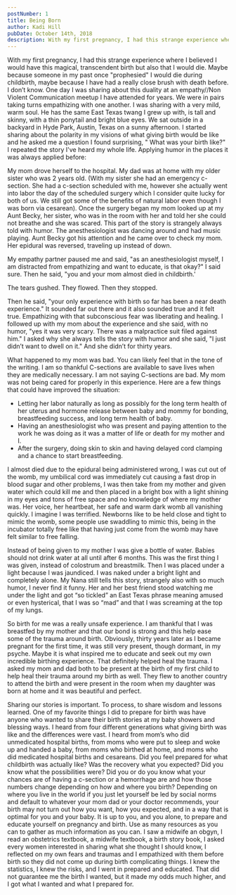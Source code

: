 ```yaml
---
postNumber: 1
title: Being Born
author: Kadi Hill
pubDate: October 14th, 2018
description: With my first pregnancy, I had this strange experience where I believed I would have this magical, transcendent birth but also that I would die.
---
```


With my first pregnancy, I had this strange experience where I believed I would have this magical, transcendent birth but also that I would die. Maybe because someone in my past once "prophesied" I would die during childbirth, maybe because I have had a really close brush with death before. I don’t know. One day I was sharing about this duality at an empathy//Non Violent Communication meetup I have attended for years. We were in pairs taking turns empathizing with one another. I was sharing with a very mild, warm soul. He has the same East Texas twang I grew up with, is tall and skinny, with a thin ponytail and bright blue eyes. We sat outside in a backyard in Hyde Park, Austin, Texas on a sunny afternoon. I started sharing about the polarity in my visions of what giving birth would be like and he asked me a question I found surprising, " What was your birth like?" I repeated the story I've heard my whole life. Applying humor in the places it was always applied before:

My mom drove herself to the hospital. My dad was at home with my older sister who was 2 years old. (With my sister she had an emergency c-section. She had a c-section scheduled with me, however she actually went into labor the day of the scheduled surgery which I consider quite lucky for both of us. We still got some of the benefits of natural labor even though I was born via cesarean). Once the surgery began my mom looked up at my Aunt Becky, her sister, who was in the room with her and told her she could not breathe and she was scared. This part of the story is strangely always told with humor. The anesthesiologist was dancing around and had music playing. Aunt Becky got his attention and he came over to check my mom. Her epidural was reversed, traveling up instead of down.

My empathy partner paused me and said, "as an anesthesiologist myself, I am distracted from empathizing and want to educate, is that okay?" I said sure. Then he said, "you and your mom almost died in childbirth.'

The tears gushed. They flowed. Then they stopped.

Then he said, "your only experience with birth so far has been a near death experience." It sounded far out there and it also sounded true and it felt true. Empathizing with that subconscious fear was liberating and healing. I followed up with my mom about the experience and she said, with no humor, "yes it was very scary. There was a malpractice suit filed against him." I asked why she always tells the story with humor and she said, "I just didn’t want to dwell on it." And she didn’t for thirty years.

What happened to my mom was bad. You can likely feel that in the tone of the writing. I am so thankful C-sections are available to save lives when they are medically necessary. I am not saying C-sections are bad. My mom was not being cared for properly in this experience. Here are a few things that could have improved the situation:

* Letting her labor naturally as long as possibly for the long term health of her uterus and hormone release between baby and mommy for bonding, breastfeeding success, and long term health of baby.
* Having an anesthesiologist who was present and paying attention to the work he was doing as it was a matter of life or death for my mother and I.
* After the surgery, doing skin to skin and having delayed cord clamping and a chance to start breastfeeding.

I almost died due to the epidural being administered wrong, I was cut out of the womb, my umbilical cord was immediately cut causing a fast drop in blood sugar and other problems, I was then take from my mother and given water which could kill me and then placed in a bright box with a light shining in my eyes and tons of free space and no knowledge of where my mother was. Her voice, her heartbeat, her safe and warm dark womb all vanishing quickly. I imagine I was terrified. Newborns like to be held close and tight to mimic the womb, some people use swaddling to mimic this, being in the incubator totally free like that having just come from the womb may have felt similar to free falling.

Instead of being given to my mother I was give a bottle of water. Babies should not drink water at all until after 6 months. This was the first thing I was given, instead of colostrum and breastmilk. Then I was placed under a light because I was jaundiced. I was naked under a bright light and completely alone. My Nana still tells this story, strangely also with so much humor, I never find it funny. Her and her best friend stood watching me under the light and got “so tickled” an East Texas phrase meaning amused or even hysterical, that I was so “mad” and that I was screaming at the top of my lungs.

So birth for me was a really unsafe experience. I am thankful that I was breastfed by my mother and that our bond is strong and this help ease some of the trauma around birth. Obviously, thirty years later as I became pregnant for the first time, it was still very present, though dormant, in my psyche. Maybe it is what inspired me to educate and seek out my own incredible birthing experience. That definitely helped heal the trauma. I asked my mom and dad both to be present at the birth of my first child to help heal their trauma around my birth as well. They flew to another country to attend the birth and were present in the room when my daughter was born at home and it was beautiful and perfect.

Sharing our stories is important. To process, to share wisdom and lessons learned. One of my favorite things I did to prepare for birth was have anyone who wanted to share their birth stories at my baby showers and blessing ways. I heard from four different generations what giving birth was like and the differences were vast. I heard from mom’s who did unmedicated hospital births, from moms who were put to sleep and woke up and handed a baby, from moms who birthed at home, and moms who did medicated hospital births and cesareans.  Did you feel prepared for what childbirth was actually like? Was the recovery what you expected? Did you know what the possibilities were? Did you or do you know what your chances are of having a c-section or a hemorrhage are and how those numbers change depending on how and where you birth? Depending on where you live in the world if you just let yourself be led by social norms and default to whatever your mom dad or your doctor recommends, your birth may not turn out how you want, how you expected, and in a way that is optimal for you and your baby. It is up to you, and you alone, to prepare and educate yourself on pregnancy and birth. Use as many resources as you can to gather as much information as you can. I saw a midwife an obgyn, I read an obstetrics textbook, a midwife textbook, a birth story book, I asked every women interested in sharing what she thought I should know, I reflected on my own fears and traumas and I empathized with them before birth so they did not come up during birth complicating things. I knew the statistics, I knew the risks, and I went in prepared and educated. That did not guarantee me the birth I wanted, but it made my odds much higher, and I got what I wanted and what I prepared for.
